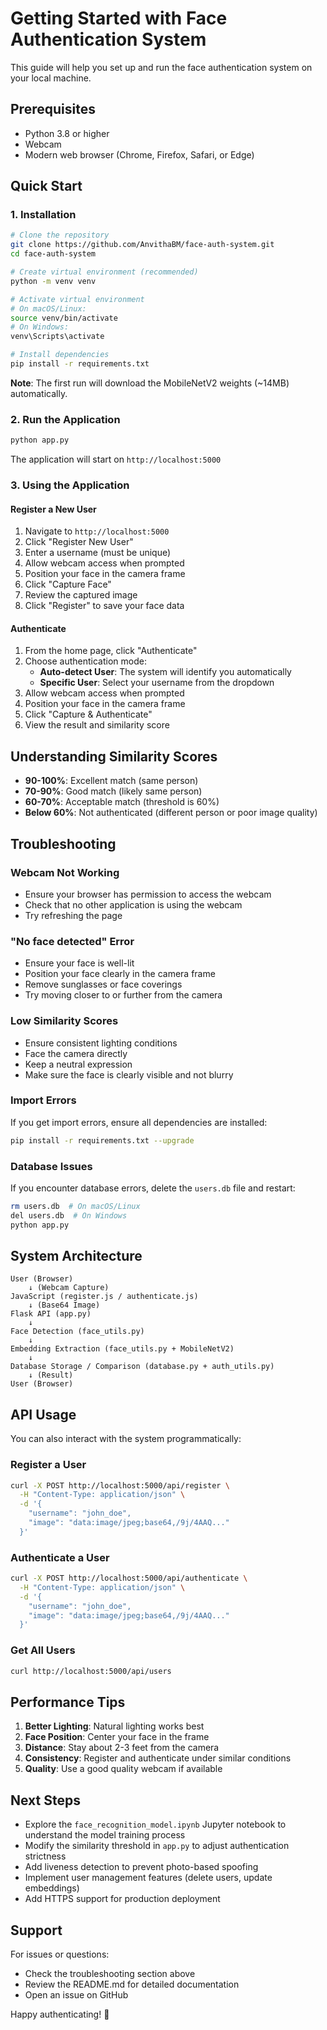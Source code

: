 # Getting Started with Face Authentication System

This guide will help you set up and run the face authentication system on your local machine.

## Prerequisites

- Python 3.8 or higher
- Webcam
- Modern web browser (Chrome, Firefox, Safari, or Edge)

## Quick Start

### 1. Installation

```bash
# Clone the repository
git clone https://github.com/AnvithaBM/face-auth-system.git
cd face-auth-system

# Create virtual environment (recommended)
python -m venv venv

# Activate virtual environment
# On macOS/Linux:
source venv/bin/activate
# On Windows:
venv\Scripts\activate

# Install dependencies
pip install -r requirements.txt
```

**Note**: The first run will download the MobileNetV2 weights (~14MB) automatically.

### 2. Run the Application

```bash
python app.py
```

The application will start on `http://localhost:5000`

### 3. Using the Application

#### Register a New User

1. Navigate to `http://localhost:5000`
2. Click "Register New User"
3. Enter a username (must be unique)
4. Allow webcam access when prompted
5. Position your face in the camera frame
6. Click "Capture Face"
7. Review the captured image
8. Click "Register" to save your face data

#### Authenticate

1. From the home page, click "Authenticate"
2. Choose authentication mode:
   - **Auto-detect User**: The system will identify you automatically
   - **Specific User**: Select your username from the dropdown
3. Allow webcam access when prompted
4. Position your face in the camera frame
5. Click "Capture & Authenticate"
6. View the result and similarity score

## Understanding Similarity Scores

- **90-100%**: Excellent match (same person)
- **70-90%**: Good match (likely same person)
- **60-70%**: Acceptable match (threshold is 60%)
- **Below 60%**: Not authenticated (different person or poor image quality)

## Troubleshooting

### Webcam Not Working

- Ensure your browser has permission to access the webcam
- Check that no other application is using the webcam
- Try refreshing the page

### "No face detected" Error

- Ensure your face is well-lit
- Position your face clearly in the camera frame
- Remove sunglasses or face coverings
- Try moving closer to or further from the camera

### Low Similarity Scores

- Ensure consistent lighting conditions
- Face the camera directly
- Keep a neutral expression
- Make sure the face is clearly visible and not blurry

### Import Errors

If you get import errors, ensure all dependencies are installed:

```bash
pip install -r requirements.txt --upgrade
```

### Database Issues

If you encounter database errors, delete the `users.db` file and restart:

```bash
rm users.db  # On macOS/Linux
del users.db  # On Windows
python app.py
```

## System Architecture

```
User (Browser) 
    ↓ (Webcam Capture)
JavaScript (register.js / authenticate.js)
    ↓ (Base64 Image)
Flask API (app.py)
    ↓
Face Detection (face_utils.py)
    ↓
Embedding Extraction (face_utils.py + MobileNetV2)
    ↓
Database Storage / Comparison (database.py + auth_utils.py)
    ↓ (Result)
User (Browser)
```

## API Usage

You can also interact with the system programmatically:

### Register a User

```bash
curl -X POST http://localhost:5000/api/register \
  -H "Content-Type: application/json" \
  -d '{
    "username": "john_doe",
    "image": "data:image/jpeg;base64,/9j/4AAQ..."
  }'
```

### Authenticate a User

```bash
curl -X POST http://localhost:5000/api/authenticate \
  -H "Content-Type: application/json" \
  -d '{
    "username": "john_doe",
    "image": "data:image/jpeg;base64,/9j/4AAQ..."
  }'
```

### Get All Users

```bash
curl http://localhost:5000/api/users
```

## Performance Tips

1. **Better Lighting**: Natural lighting works best
2. **Face Position**: Center your face in the frame
3. **Distance**: Stay about 2-3 feet from the camera
4. **Consistency**: Register and authenticate under similar conditions
5. **Quality**: Use a good quality webcam if available

## Next Steps

- Explore the `face_recognition_model.ipynb` Jupyter notebook to understand the model training process
- Modify the similarity threshold in `app.py` to adjust authentication strictness
- Add liveness detection to prevent photo-based spoofing
- Implement user management features (delete users, update embeddings)
- Add HTTPS support for production deployment

## Support

For issues or questions:
- Check the troubleshooting section above
- Review the README.md for detailed documentation
- Open an issue on GitHub

Happy authenticating! 🔐
